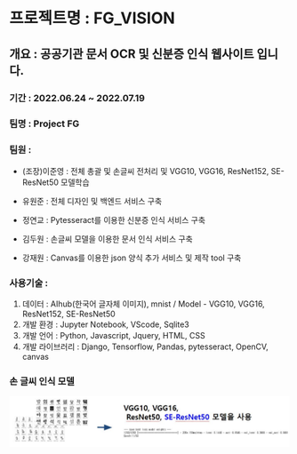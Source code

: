# 프로젝트명 : FG_VISION

## 개요 : 공공기관 문서 OCR 및 신분증 인식 웹사이트 입니다.

### 기간 : 2022.06.24 ~ 2022.07.19

### 팀명 : Project FG

### 팀원 : 

 * (조장)이준영 :  전체 총괄 및 손글씨 전처리 및 VGG10, VGG16, ResNet152, SE-ResNet50 모델학습

 * 유원준 : 전체 디자인 및 백엔드 서비스 구축 

 * 정연교 : Pytesseract를 이용한 신분증 인식 서비스 구축

 * 김두원 : 손글씨 모델을 이용한 문서 인식 서비스 구축

 * 강재원 : Canvas를 이용한 json 양식 추가 서비스 및 제작 tool  구축

### 사용기술 : 
 1) 데이터 : AIhub(한국어 글자체 이미지), mnist / Model - VGG10, VGG16, ResNet152, SE-ResNet50
 2) 개발 환경 : Jupyter Notebook, VScode, Sqlite3
 3) 개발 언어 : Python, Javascript, Jquery, HTML, CSS
 4) 개발 라이브러리 : Django, Tensorflow, Pandas, pytesseract, OpenCV, canvas

### 손 글씨 인식 모델

![alt text](https://github.com/RockhoRockho/FG_Vision/blob/main/rmimg/rm1.JPG?raw=true)
